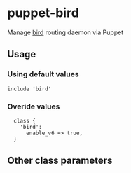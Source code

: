 # puppet-bird

Manage [bird](http://bird.network.cz/) routing daemon via Puppet

## Usage

### Using default values
```
include 'bird'
```

### Overide values
```
  class {
    'bird':
      enable_v6 => true,
  }
```

## Other class parameters
